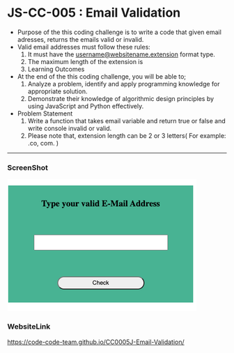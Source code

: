 # JS-CC-005 : Email Validation
- Purpose of the this coding challenge is to write a code that given email adresses, returns the emails valid or invalid.
- Valid email addresses must follow these rules:
  1. It must have the username@websitename.extension format type.
  2.  The maximum length of the extension is 
  3.  Learning Outcomes
- At the end of the this coding challenge, you will be able to;
  1. Analyze a problem, identify and apply programming knowledge for appropriate solution.
  2. Demonstrate their knowledge of algorithmic design principles by using JavaScript and Python effectively.
- Problem Statement
    1. Write a function that takes email variable and return true or false and write console invalid or valid.
    2. Please note that, extension length can be 2 or 3 letters( For example: .co, com. )
---
### ScreenShot 

 ![ScreenShot](./images/EmailValidation.png)

 ### WebsiteLink
 
 https://code-code-team.github.io/CC0005J-Email-Validation/

 
